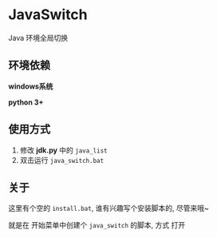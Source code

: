 # JavaSwitch
Java 环境全局切换



## 环境依赖


**windows系统**

**python 3+**



## 使用方式

1. 修改 **jdk.py**  中的 `java_list`
2. 双击运行  `java_switch.bat`



## 关于

这里有个空的 `install.bat`, 谁有兴趣写个安装脚本的, 尽管来哦~

就是在 开始菜单中创建个 `java_switch`  的脚本, 方式 打开

